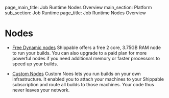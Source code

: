 page_main_title: Job Runtime Nodes Overview
main_section: Platform
sub_section: Job Runtime
page_title: Job Runtime Nodes Overview

# Nodes

* [Free Dynamic nodes](https://www.shippable.com/pricing.html)
  Shippable offers a free 2 core, 3.75GB RAM node to run your builds. You can also upgrade to a paid plan
  for more powerful nodes if you need additional memory or faster processors to speed up your builds.

* [Custom Nodes](/getting-started/byon-overview/)
  Custom Noes lets you run builds on your own infrastructure. It enabled you to attach your machines to your Shippable subscription and route all builds to those machines. Your code thus never leaves your network.

